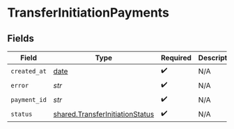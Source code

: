 # TransferInitiationPayments


## Fields

| Field                                                                              | Type                                                                               | Required                                                                           | Description                                                                        |
| ---------------------------------------------------------------------------------- | ---------------------------------------------------------------------------------- | ---------------------------------------------------------------------------------- | ---------------------------------------------------------------------------------- |
| `created_at`                                                                       | [date](https://docs.python.org/3/library/datetime.html#date-objects)               | :heavy_check_mark:                                                                 | N/A                                                                                |
| `error`                                                                            | *str*                                                                              | :heavy_check_mark:                                                                 | N/A                                                                                |
| `payment_id`                                                                       | *str*                                                                              | :heavy_check_mark:                                                                 | N/A                                                                                |
| `status`                                                                           | [shared.TransferInitiationStatus](../../models/shared/transferinitiationstatus.md) | :heavy_check_mark:                                                                 | N/A                                                                                |